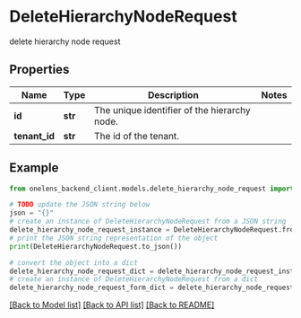 # DeleteHierarchyNodeRequest

delete hierarchy node request

## Properties

Name | Type | Description | Notes
------------ | ------------- | ------------- | -------------
**id** | **str** | The unique identifier of the hierarchy node. | 
**tenant_id** | **str** | The id of the tenant. | 

## Example

```python
from onelens_backend_client.models.delete_hierarchy_node_request import DeleteHierarchyNodeRequest

# TODO update the JSON string below
json = "{}"
# create an instance of DeleteHierarchyNodeRequest from a JSON string
delete_hierarchy_node_request_instance = DeleteHierarchyNodeRequest.from_json(json)
# print the JSON string representation of the object
print(DeleteHierarchyNodeRequest.to_json())

# convert the object into a dict
delete_hierarchy_node_request_dict = delete_hierarchy_node_request_instance.to_dict()
# create an instance of DeleteHierarchyNodeRequest from a dict
delete_hierarchy_node_request_form_dict = delete_hierarchy_node_request.from_dict(delete_hierarchy_node_request_dict)
```
[[Back to Model list]](../README.md#documentation-for-models) [[Back to API list]](../README.md#documentation-for-api-endpoints) [[Back to README]](../README.md)


